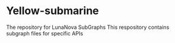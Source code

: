 # Yellow-submarine
The repository for LunaNova SubGraphs
This respository contains subgraph files for specific APIs
